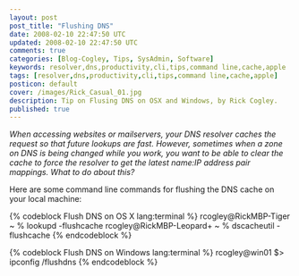```yaml
---           
layout: post
post_title: "Flushing DNS"
date: 2008-02-10 22:47:50 UTC
updated: 2008-02-10 22:47:50 UTC
comments: true
categories: [Blog-Cogley, Tips, SysAdmin, Software]
keywords: resolver,dns,productivity,cli,tips,command line,cache,apple
tags: [resolver,dns,productivity,cli,tips,command line,cache,apple]
posticon: default
cover: /images/Rick_Casual_01.jpg
description: Tip on Flusing DNS on OSX and Windows, by Rick Cogley.
published: true
---
```

 
_When accessing websites or mailservers, your DNS resolver caches the request so that future lookups are fast. However, sometimes when a zone on DNS is being changed while you work, you want to be able to clear the cache to force the resolver to get the latest name:IP address pair mappings. What to do about this?_ 

<!--more--> 

Here are some command line commands for flushing the DNS cache on your local machine:

{% codeblock Flush DNS on OS X lang:terminal %}
rcogley@RickMBP-Tiger ~ % lookupd -flushcache
rcogley@RickMBP-Leopard+ ~ % dscacheutil -flushcache
{% endcodeblock %} 

{% codeblock Flush DNS on Windows lang:terminal %}
rcogley@win01 $> ipconfig /flushdns
{% endcodeblock %} 


